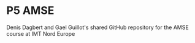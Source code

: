 # P5 AMSE

Denis Dagbert and Gael Guillot's shared GitHub repository for the AMSE course at IMT Nord Europe

